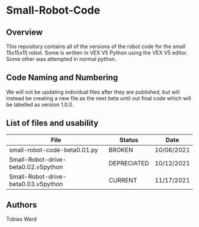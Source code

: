 # Small-Robot-Code
## Overview
This repository contains all of the versions of the robot code for the small 15x15x15 robot. Some is written in VEX V5 Python using the VEX V5 editor. Some other was attempted in normal python.
## Code Naming and Numbering
We will not be updating individual files after they are published, but will instead be creating a new file as the next beta until out final code which will be labelled as version 1.0.0.

## List of files and usability
| File | Status | Date |
| ----------- | ----------- | ----------- |
| small-robot-code-beta0.01.py | BROKEN | 10/06/2021 |
| Small-Robot-drive-beta0.02.v5python | DEPRECIATED | 10/12/2021 |
| Small-Robot-drive-beta0.03.v5python | CURRENT | 11/17/2021 |

## Authors
Tobias Ward
